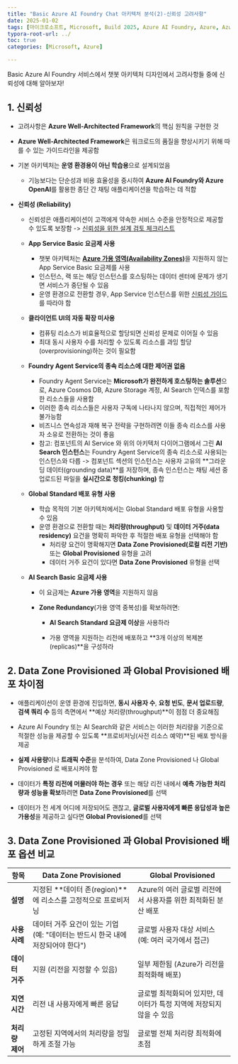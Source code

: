 ```yaml
---
title: "Basic Azure AI Foundry Chat 아키텍처 분석(2)-신뢰성 고려사항"
date: 2025-01-02
tags: [마이크로소프트, Microsoft, Build 2025, Azure AI Foundry, Azure, Azure AI Foundry SDK, Azure OpenAI Studio, Azure OpenAI Service, Azure Machine Learning, Azure App Service, Azure Key Vault, Azure Monitor]
typora-root-url: ../
toc: true
categories: [Microsoft, Azure]

---
```


Basic Azure AI Foundry 서비스에서 챗봇 아키텍처 디자인에서 고려사항들 중에 신뢰성에 대해 알아보자! 



## 1. 신뢰성

* 고려사항은 **Azure Well-Architected Framework**의 핵심 원칙을 구현한 것

*  **Azure Well-Architected Framework**은 워크로드의 품질을 향상시키기 위해 따를 수 있는 가이드라인을 제공함 

* 기본 아키텍처는 **운영 환경용이 아닌 학습용**으로 설계되었음

  * 기능보다는 단순성과 비용 효율성을 중시하여 **Azure AI Foundry와 Azure OpenAI**를 활용한 종단 간 채팅 애플리케이션을 학습하는 데 적합

* **신뢰성 (Reliability)**

  * 신뢰성은 애플리케이션이 고객에게 약속한 서비스 수준을 안정적으로 제공할 수 있도록 보장함 -> [신뢰성을 위한 설계 검토 체크리스트](https://learn.microsoft.com/en-us/azure/well-architected/reliability/checklist)

  * **App Service Basic 요금제 사용**

    * 챗봇 아키텍처는 [**Azure 가용 영역(Availability Zones)**](https://learn.microsoft.com/en-us/azure/reliability/availability-zones-overview?tabs=azure-cli)을 지원하지 않는 App Service Basic 요금제를 사용
    * 인스턴스, 랙 또는 해당 인스턴스를 호스팅하는 데이터 센터에 문제가 생기면 서비스가 중단될 수 있음
    * 운영 환경으로 전환할 경우, App Service 인스턴스를 위한 [신뢰성 가이드](https://learn.microsoft.com/en-us/azure/architecture/web-apps/app-service/architectures/baseline-zone-redundant#app-services) 를 따라야 함

  * **클라이언트 UI의 자동 확장 미사용**

    * 컴퓨팅 리소스가 비효율적으로 할당되면 신뢰성 문제로 이어질 수 있음
    * 최대 동시 사용자 수를 처리할 수 있도록 리소스를 과잉 할당(overprovisioning)하는 것이 필요함

  * **Foundry Agent Service의 종속 리소스에 대한 제어권 없음**

    * Foundry Agent Service는 **Microsoft가 완전하게 호스팅하는 솔루션**으로, Azure Cosmos DB, Azure Storage 계정, AI Search 인덱스를 포함한 리소스들을 사용함
    * 이러한 종속 리소스들은 사용자 구독에 나타나지 않으며, 직접적인 제어가 불가능함
    * 비즈니스 연속성과 재해 복구 전략을 구현하려면 이들 종속 리소스를 사용자 소유로 전환하는 것이 좋음
    * 참고: 컴포넌트의 AI Service 와 위의 아키텍처 다이어그램에서 그린 **AI Search 인스턴스**는 Foundry Agent Service의 종속 리소스로 사용되는 인스턴스와 다릅 -> 컴포넌트 섹션의 인스턴스는 사용자 고유의 **그라운딩 데이터(grounding data)**를 저장하며, 종속 인스턴스는 채팅 세션 중 업로드된 파일을 **실시간으로 청킹(chunking)** 합

  * **Global Standard 배포 유형 사용**

    * 학습 목적의 기본 아키텍처에서는 Global Standard 배포 유형을 사용할 수 있음
    * 운영 환경으로 전환할 때는 **처리량(throughput)** 및 **데이터 거주(data residency)** 요건을 명확히 파악한 후 적절한 배포 유형을 선택해야 함
      * 처리량 요건이 명확해지면 **Data Zone Provisioned(로컬 리전 기반)** 또는 **Global Provisioned** 유형을 고려
      * 데이터 거주 요건이 있다면 **Data Zone Provisioned** 유형을 선택

  * **AI Search Basic 요금제 사용**

    * 이 요금제는 **Azure 가용 영역**을 지원하지 않음

    * **Zone Redundancy**(가용 영역 중복성)를 확보하려면:

      * **AI Search Standard 요금제 이상**을 사용하라

      * 가용 영역을 지원하는 리전에 배포하고 **3개 이상의 복제본(replicas)**을 구성하라

        

## 2.  Data Zone Provisioned 과 Global Provisioned 배포 차이점

* 애플리케이션이 운영 환경에 진입하면, **동시 사용자 수**, **요청 빈도**, **문서 업로드량**, **검색 쿼리 수** 등의 측면에서 **예상 처리량(throughput)**이 점점 더 중요해짐

* Azure AI Foundry 또는 AI Search와 같은 서비스는 이러한 처리량을 기준으로 적절한 성능을 제공할 수 있도록 **프로비저닝(사전 리소스 예약)**된 배포 방식을 제공

* **실제 사용량**이나 **트래픽 수준**을 분석하여,  Data Zone Provisioned 나 Global Provisioned 로 배포시켜야 함

* 데이터가 **특정 리전에 머물러야 하는 경우** 또는 해당 리전 내에서 **예측 가능한 처리량과 성능을 확보**하려면 **Data Zone Provisioned**를 선택

* 데이터가 전 세계 어디에 저장되어도 괜찮고, **글로벌 사용자에게 빠른 응답성과 높은 가용성**을 제공하고 싶다면 **Global Provisioned**를 선택

  

## 3.  Data Zone Provisioned 과 Global Provisioned 배포 옵션 비교

| 항목            | **Data Zone Provisioned**                                    | **Global Provisioned**                                       |
| --------------- | ------------------------------------------------------------ | ------------------------------------------------------------ |
| **설명**        | 지정된 **데이터 존(region)**에 리소스를 고정적으로 프로비저닝 | Azure의 여러 글로벌 리전에서 사용자를 위한 최적화된 분산 배포 |
| **사용 사례**   | 데이터 거주 요건이 있는 기업 (예: "데이터는 반드시 한국 내에 저장되어야 한다") | 글로벌 사용자 대상 서비스 (예: 여러 국가에서 접근)           |
| **데이터 거주** | 지원 (리전을 지정할 수 있음)                                 | 일부 제한됨 (Azure가 리전을 최적화해 배포)                   |
| **지연 시간**   | 리전 내 사용자에게 빠른 응답                                 | 글로벌 최적화되어 있지만, 데이터가 특정 지역에 저장되지 않을 수 있음 |
| **처리량 제어** | 고정된 지역에서의 처리량을 정밀하게 조절 가능                | 글로벌 전체 처리량 최적화에 초점                             |